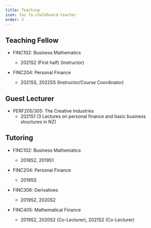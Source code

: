 ```yaml
---
title: Teaching
icon: fas fa-chalkboard-teacher
order: 2
---
```

## Teaching Fellow
- FINC102: Business Mathematics
  - 2021S2 (First half) (Instructor)

- FINC204: Personal Finance
  - 2021SS, 2022SS (Instructor/Course Coordinator)

## Guest Lecturer
- PERF205/305: The Creative Industries
  - 2021S1 (3 Lectures on personal finance and basic business structures in NZ)

## Tutoring
- FINC102: Business Mathematics
  - 2018S2, 2019S1

- FINC204: Personal Finance
  - 2019SS

- FINC306: Derivatives
  - 2019S2, 2020S2

- FINC405: Mathematical Finance
  - 2019S2, 2020S2 (Co-Lecturer), 2021S2 (Co-Lecturer)
